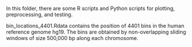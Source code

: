 In this folder, there are some R scripts and Python scripts for plotting, preprocessing, and testing.

bin_locations_4401.Rdata contains the position of 4401 bins in the human reference genome hg19.
The bins are obtained by non-overlapping sliding windows of size 500,000 bp along each chromosome.
